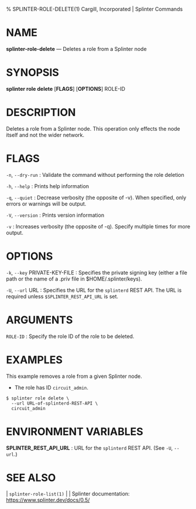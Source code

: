 % SPLINTER-ROLE-DELETE(1) Cargill, Incorporated | Splinter Commands
<!--
  Copyright 2018-2021 Cargill Incorporated
  Licensed under Creative Commons Attribution 4.0 International License
  https://creativecommons.org/licenses/by/4.0/
-->

NAME
====

**splinter-role-delete** — Deletes a role from a Splinter node

SYNOPSIS
========
**splinter role delete** \[**FLAGS**\] \[**OPTIONS**\] ROLE-ID

DESCRIPTION
===========
Deletes a role from a Splinter node.  This operation only effects the node
itself and not the wider network.

FLAGS
=====
`-n`, `--dry-run`
: Validate the command without performing the role deletion

`-h`, `--help`
: Prints help information

`-q`, `--quiet`
: Decrease verbosity (the opposite of -v). When specified, only errors or
  warnings will be output.

`-V`, `--version`
: Prints version information

`-v`
: Increases verbosity (the opposite of -q). Specify multiple times for more
  output.

OPTIONS
=======
`-k`, `--key` PRIVATE-KEY-FILE
: Specifies the private signing key (either a file path or the name of a
  .priv file in $HOME/.splinter/keys).

`-U`, `--url` URL
: Specifies the URL for the `splinterd` REST API. The URL is required unless
  `$SPLINTER_REST_API_URL` is set.


ARGUMENTS
=========
`ROLE-ID`
: Specify the role ID of the role to be deleted.

EXAMPLES
========
This example removes a role from a given Splinter node.

* The role has ID `circuit_admin`.

```
$ splinter role delete \
  --url URL-of-splinterd-REST-API \
  circuit_admin
```

ENVIRONMENT VARIABLES
=====================
**SPLINTER_REST_API_URL**
: URL for the `splinterd` REST API. (See `-U`, `--url`.)

SEE ALSO
========
| `splinter-role-list(1)`
|
| Splinter documentation: https://www.splinter.dev/docs/0.5/
